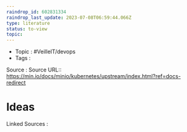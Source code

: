 ```yaml
---
raindrop_id: 602831334
raindrop_last_update: 2023-07-08T06:59:44.066Z
type: literature
status: to-view
topic:
---
```

- Topic : #VeilleIT/devops
- Tags : 


Source : Source URL:: https://min.io/docs/minio/kubernetes/upstream/index.html?ref=docs-redirect

# Ideas




Linked Sources :

